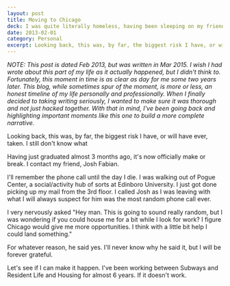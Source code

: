 ```yaml
---
layout: post
title: Moving to Chicago
deck: I was quite literally homeless, having been sleeping on my friend Darren's couch the two months after graduating. I saved up what money I could to afford the move, about $700. I told myself if I couldn't land a job by Summer, I'd go back to school for my Masters.
date: 2013-02-01
category: Personal
excerpt: Looking back, this was, by far, the biggest risk I have, or will have ever, taken, personally or professionally. I still don't know what conviced me to do it, but I am thankful each and every day that I did.
---
```


*NOTE: This post is dated Feb 2013, but was written in Mar 2015. I wish I had wrote about this part of my life as it actually happened, but I didn't think to. Fortunately, this moment in time is as clear as day for me some two years later. This blog, while sometimes spur of the moment, is more or less, an honest timeline of my life personally and professionally. When I finally decided to taking writing seriously, I wanted to make sure it was thorough and not just hacked together. With that in mind, I've been going back and highlighting important moments like this one to build a more complete narrative.*  

Looking back, this was, by far, the biggest risk I have, or will have ever, taken. I still don't know what 

Having just graduated almost 3 months ago, it's now officially make or break. I contact my friend, Josh Fabian. 

I'll remember the phone call until the day I die. I was walking out of Pogue Center, a social/activity hub of sorts at Edinboro University. I just got done picking up my mail from the 3rd floor. I called Josh as I was leaving with what I will always suspect for him was the most random phone call ever.

I very nervously asked "Hey man. This is going to sound really random, but I was wondering if you could house me for a bit while I look for work? I figure Chicago would give me more opportunities. I think with a little bit help I could land something."

For whatever reason, he said yes. I'll never know why he said it, but I will be forever grateful.

Let's see if I can make it happen. I've been working between Subways and Resident Life and Housing for almost 6 years. If it doesn't work.

